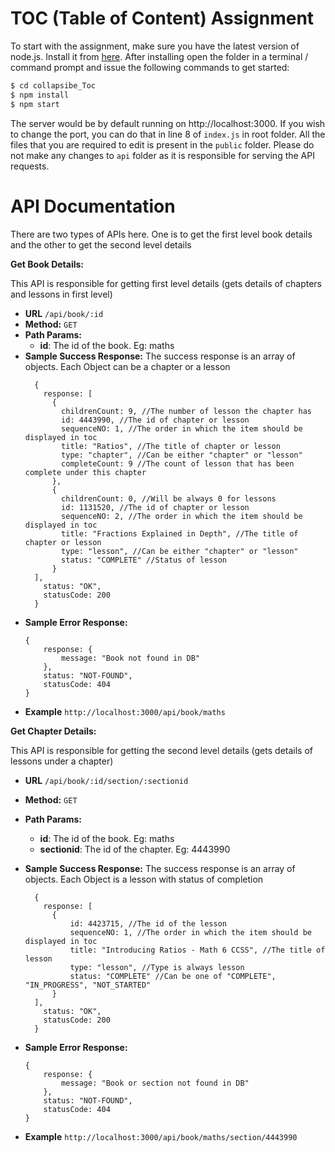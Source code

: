 # TOC (Table of Content) Assignment

To start with the assignment, make sure you have the latest version of node.js. Install it from [here][nodejs]. After installing open the folder in a terminal / command prompt and issue the following commands to get started:

  ```sh
  $ cd collapsibe_Toc
  $ npm install
  $ npm start
  ```

The server would be by default running on http://localhost:3000. If you wish to change the port, you can do that in line 8 of ```index.js``` in root folder. All the files that you are required to edit is present in the ```public``` folder. Please do not make any changes to ```api``` folder as it is responsible for serving the API requests.

# API Documentation

There are two types of APIs here. One is to get the first level book details and the other to get the second level details

**Get Book Details:** 

This API is responsible for getting first level details (gets details of chapters and lessons in first level)
* **URL**
    `/api/book/:id`
* **Method:**
  `GET`
* **Path Params:**
  * **id**: The id of the book. Eg: maths
* **Sample Success Response:**
  The success response is an array of objects. Each Object can be a chapter or a lesson
  ```
    {
      response: [
        {
          childrenCount: 9, //The number of lesson the chapter has
          id: 4443990, //The id of chapter or lesson
          sequenceNO: 1, //The order in which the item should be displayed in toc
          title: "Ratios", //The title of chapter or lesson
          type: "chapter", //Can be either "chapter" or "lesson"
          completeCount: 9 //The count of lesson that has been complete under this chapter
        },
        {
          childrenCount: 0, //Will be always 0 for lessons
          id: 1131520, //The id of chapter or lesson
          sequenceNO: 2, //The order in which the item should be displayed in toc
          title: "Fractions Explained in Depth", //The title of chapter or lesson
          type: "lesson", //Can be either "chapter" or "lesson"
          status: "COMPLETE" //Status of lesson
        }
    ],
      status: "OK",
      statusCode: 200 
    }
    ```
* **Sample Error Response:**
    ```
    {
        response: {
            message: "Book not found in DB"
        },
        status: "NOT-FOUND",
        statusCode: 404
    }
    ```
* **Example**
  ```http://localhost:3000/api/book/maths```

**Get Chapter Details:** 

This API is responsible for getting the second level details (gets details of lessons under a chapter)
* **URL**
    `/api/book/:id/section/:sectionid`
* **Method:**
  `GET`
* **Path Params:**
  * **id**: The id of the book. Eg: maths
  * **sectionid**: The id of the chapter. Eg: 4443990
* **Sample Success Response:**
  The success response is an array of objects. Each Object is a lesson with status of completion
  ```
    {
      response: [
        {
            id: 4423715, //The id of the lesson
            sequenceNO: 1, //The order in which the item should be displayed in toc
            title: "Introducing Ratios - Math 6 CCSS", //The title of lesson
            type: "lesson", //Type is always lesson
            status: "COMPLETE" //Can be one of "COMPLETE", "IN_PROGRESS", "NOT_STARTED"
        }
    ],
      status: "OK",
      statusCode: 200 
    }
    ```
* **Sample Error Response:**
    ```
    {
        response: {
            message: "Book or section not found in DB"
        },
        status: "NOT-FOUND",
        statusCode: 404
    }
    ```
* **Example**
  ```http://localhost:3000/api/book/maths/section/4443990```


   [nodejs]: <https://nodejs.org/en/download/>
